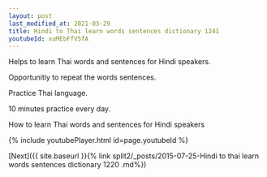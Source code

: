 ```yaml
---
layout: post
last_modified_at: 2021-03-29
title: Hindi to Thai learn words sentences dictionary 1241 
youtubeId: xuMEbFfV5fA
---
```

 
 
Helps to learn Thai words and sentences for Hindi speakers.

Opportunitiy to repeat the words sentences. 

Practice Thai language. 
 
10 minutes practice every day. 
 
How to learn Thai words and sentences for Hindi speakers 
 
{% include youtubePlayer.html id=page.youtubeId %}
 
 
[Next]({{ site.baseurl }}{% link  split2/_posts/2015-07-25-Hindi to thai learn words sentences dictionary 1220 .md%})
 
